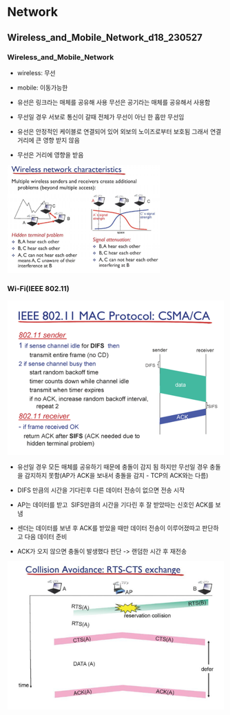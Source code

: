 # Network

## Wireless_and_Mobile_Network_d18_230527

### Wireless_and_Mobile_Network

- wireless: 무선

- mobile: 이동가능한

- 유선은 링크라는 매체를 공유해 사용 무선은 공기라는 매체를 공유해서 사용함

- 무선일 경우 서보로 통신이 갈때 전체가 무선이 아닌 한 홉만 무선임

- 유선은 안정적인 케이블로 연결되어 있어 외보의 노이즈로부터 보호됨 그래서 연결 거리에 큰 영향 받지 않음

- 무선은 거리에 영향을 받음

<img src="Network_d18_Wireless_and_Mobile_Network_assets/2023-05-27-09-22-56-image.png" title="" alt="" width="355">

### Wi-Fi(IEEE 802.11)

![](Network_d18_Wireless_and_Mobile_Network_assets/2023-05-27-09-59-19-image.png)

- 유선일 경우 모든 매체를 공유하기 때문에 충돌이 감지 됨 하지만 무선일 경우 충돌을 감지하지 못함(AP가 ACK을 보내서 충돌을 감지 - TCP의 ACK와는 다름)

- DIFS 만큼의 시간을 기다린후 다른 데이터 전송이 없으면 전송 시작

- AP는 데이터를 받고  SIFS만큼의 시간을 기다린 후 잘 받았따는 신호인 ACK를 보냄

- 센더는 데이터를 보낸 후 ACK를 받았을 때만 데이터 전송이 이루어졌따고 판단하고 다음 데이터 준비

- ACK가 오지 않으면 충돌이 발생했다 판단 -> 랜덤한 시간 후 재전송   

![](Network_d18_Wireless_and_Mobile_Network_assets/2023-05-27-10-03-26-image.png)
